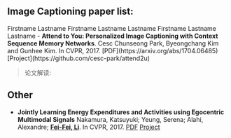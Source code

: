## Image Captioning paper list:
<tabel>
  <tr>
    <th colspan="2">Firstname</th>
    <th>Lastname</th> 
  </tr>
  <tr>
    <th >Firstname</th>
    <th>Lastname</th> 
     <th>Lastname</th> 
  </tr>
  <tr>
     <th >Firstname</th>
    <th>Lastname</th> 
     <th>Lastname</th> 
  </tr>
</table>
- <b>Attend to You: Personalized Image Captioning with Context Sequence Memory Networks</b>.
Cesc Chunseong Park, Byeongchang Kim and Gunhee Kim. In CVPR, 2017.
[PDF](https://arxiv.org/abs/1704.06485) [Project](https://github.com/cesc-park/attend2u)

> 论文解读:

## Other
- <b>Jointly Learning Energy Expenditures and Activities using Egocentric Multimodal Signals</b>
Nakamura, Katsuyuki; Yeung, Serena; Alahi, Alexandre;
[<b>Fei-Fei, Li</b>](http://vision.stanford.edu/publications.html#year2017). In CVPR, 2017.
[PDF](http://vision.stanford.edu/pdf/nakamura2017cvpr.pdf) [Project]()
